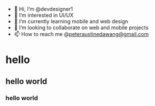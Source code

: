 - 👋 Hi, I’m @devdesigner1 
- 👀 I’m interested in UI/UX
- 🌱 I’m currently learning mobile and web design
- 💞️ I’m looking to collaborate on web and mobile projects
- 📫 How to reach me @peteraustinedawang@gmail.com

<!---
devdesigner1/devdesigner1 is a ✨ special ✨ repository because its `README.md` (this file) appears on your GitHub profile.
You can click the Preview link to take a look at your changes.
--->
# hello
## hello world
### hello world
